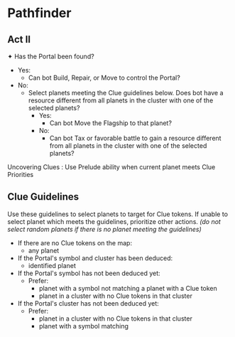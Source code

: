 # Pathfinder

## Act II

✦ Has the Portal been found?

- Yes:
	- Can bot Build, Repair, or Move to control the Portal?
- No:
	- Select planets meeting the Clue guidelines below. Does bot have a resource different from all planets in the cluster with one of the selected planets?
		- Yes:
			- Can bot Move the Flagship to that planet?
		- No:
			- Can bot Tax or favorable battle to gain a resource different from all planets in the cluster with one of the selected planets?

Uncovering Clues
: Use Prelude ability when current planet meets Clue Priorities


## Clue Guidelines

Use these guidelines to select planets to target for Clue tokens.
If unable to select planet which meets the guidelines, prioritize other actions.
*(do not select random planets if there is no planet meeting the guidelines)*

- If there are no Clue tokens on the map:
	- any planet
- If the Portal's symbol and cluster has been deduced:
	- identified planet
- If the Portal's symbol has not been deduced yet:
	- Prefer:
		- planet with a symbol not matching a planet with a Clue token
		- planet in a cluster with no Clue tokens in that cluster
- If the Portal's cluster has not been deduced yet:
	- Prefer:
		- planet in a cluster with no Clue tokens in that cluster
		- planet with a symbol matching 

